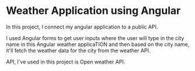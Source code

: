  # Weather Application using Angular


In this project, I connect my angular application to a public API.

I used Angular forms to get user inputs where the user will type in the city name in this Angular weather applicaTION and then based on the city name, it'll fetch the weather data for the city from the weather API.

API, I've used in this project is Open weather API.

